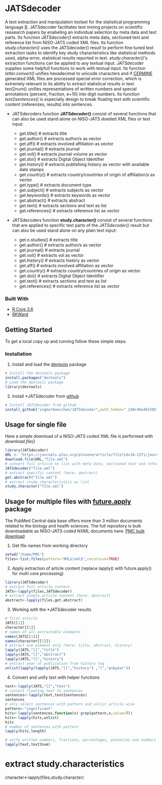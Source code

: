 # JATSdecoder
A text extraction and manipulation toolset for the statistical programming language [R](www.r-project.org). 
JATSdecoder facilitates text mining projects on scientific reasearch papers by enabeling an individual selection by meta data and text parts. 
Its function *JATSdecoder()* extracts meta data, sectioned text and reference list from NISO-JATS coded XML files.
Its function *study.character()* uses the JATSdecoder() result to perform fine tuned text extraction tasks to identify key study characteristics like statistical methods used, alpha-error, statistical results reported in text. 
*study.character()*'s extraction functions can be applied to any textual input.
*JATSdecoder* supplies some helpfull functions to work with textual input. 
Its function *letter.convert()* unifies hexadecimal to unicode characters and if [CERMINE](https://github.com/CeON/CERMINE) generated XML files are processed special error correction, which is extremely relevant to its ability to extract statistical results in text. text2num() unifies representations of written numbers and special annotations (percent, fraction, e+10) into digit numbers. Its function *text2sentences()* is especially design to break floating text with scientific content (referenzes, results) into sentences.

- JATSdecoders function **JATSdecoder()** consist of several functions that can also be used stand alone on NISO-JATS doeded XML files or text input:
  - get.title()      # extracts title
  - get.author()     # extracts author/s as vector
  - get.aff()        # extracts involved affiliation as vector
  - get.journal()    # extracts journal
  - get.vol()        # extracts journal volume as vector
  - get.doi()        # extracts Digital Object Identifier
  - get.history()    # extracts publishing history as vector with available date stamps
  - get.country()    # extracts country/countries of origin of affiliation/s as vector
  - get.type()       # extracts document type
  - get.subject()    # extracts subjects as vector
  - get.keywords()   # extracts keywords as vector
  - get.abstract()   # extracts abstract
  - get.text()       # extracts sections and text as list
  - get.references() # extracts reference list as vector


- JATSdecoders function **study.character()** consist of several functions that are applied to specific text parts of the *JATSdecoder()* result but can also be used stand alone on any plain text input:
  - get.n.studies()   # extracts title
  - get.author() # extracts author/s as vector
  - get.journal() # extracts journal
  - get.vol()     # extracts vol as vector
  - get.history() # extracts history as vector
  - get.aff()     # extracts involved affiliation as vector
  - get.country() # extracts country/countries of origin as vector
  - get.doi()     # extracts Digital Object Identifier
  - get.text()    # extracts sections and text as list
  - get.references() # extracts reference list as vector




### Built With
* [R Core 3.6](www.r-project.org)
* [RKWard](https://rkward.kde.org/)


<!-- GETTING STARTED -->
## Getting Started

To get a local copy up and running follow these simple steps.

### Installation
1. Install and load the [devtools](https://github.com/r-lib/devtools) package
``` r
# Install the devtools package
install.packages("devtools")
# Load the devtools package
library(devtools)
``` 
2. Install *JATSdecoder from [github](https://github.com/ingmarboeschen/JATSdecoder)
``` r
# Install JATSdecoder from github
install_github("ingmarboeschen/JATSdecoder",auth_token=" 2d0c4be462585f84b38817a2690e16a699de5dc7")
```

<!-- USAGE EXAMPLES -->
## Usage for single file
Here a simple download of a NISO-JATS coded XML file is performed with *download.file()*
``` r
library(JATSdecoder)
URL <- "https://journals.plos.org/plosone/article/file?id=10.1371/journal.pone.0114876&type=manuscript"
download.file(URL,"file.xml")
# convert full article to list with meta data, sectioned text and referenz list
JATSdecoder("file.xml")
# extract specific content (here: abstract)
get.abstract("file.xml")
# extract study characteristics as list
study.character("file.xml")
```

## Usage for multiple files with [future.apply](https://github.com/HenrikBengtsson/future.apply) package
The PubMed Central data base offers more than 3 million documents related to the biology and health sciences. The full repository is bulk downloadable as NISO-JATS coded NXML documents here: [PMC bulk download](https://ftp.ncbi.nlm.nih.gov/pub/pmc/oa_bulk/) 

1. Get file names from working directory
``` r
setwd("/home/PMC")
files<-list.files(pattern="XML$|xml$",recursive=TRUE)
``` 
2. Apply extraction of article content (replace lapply() with future.apply() for multi core processing)
``` r
library(JATSdecoder)
# extract full article content
JATS<-lapply(files,JATSdecoder)
# extract single article content (here: abstract)
abstract<-lapply(files,get.abstract)
```
3. Working with the *JATSdecoder results
``` r
# first article
JATS[[1]] 
character[[1]] 
# names of all extractable elements
names(JATS[[1]])
names(character[[1]])
# extract one element only (here: title, abstract, history)
lapply(JATS,"[[","title") 
lapply(JATS,"[[","abstract") 
lapply(JATS,"[[","history") 
# extract year of publication from history tag
unlist(lapply(lapply(JATS,"[[","history") ,"[","pubyear"))
``` 
4. Convert and unify text with helper functions
``` r
text<-lapply(JATS,"[[","text") 
# convert floating text to sentences
sentences<-lapply(text,text2sentences)
sentences
# only select sentences with pattern and unlist article wise
pattern<-"significant"
hits<-lapply(sentences,function(x) grep(pattern,x,value=T))
hits<-lapply(hits,unlist)
hits
# number of sentences with pattern
lapply(hits,length)

# unify written numbers, fractions, percentages, potencies and numbers denoted with e+num to digit number
lapply(text,text2num)
``` 

# extract study.characteristics
character<-lapply(files,study.character)
